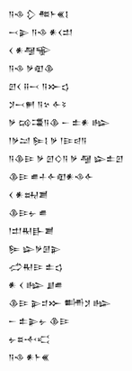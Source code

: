 <div class='block'>
<div class='line'>𒀀𒈾 𒁷 𒍣𒈨𒌍𒋙</div>
<div class='line'>𒁁𒉌 𒀀𒈾 𒀭𒌋𒄥</div>
<div class='line'>𒌋 𒀭𒆷𒊍</div>
<div class='line'>𒀀𒈾 𒃻𒊏𒆠</div>
<div class='line'>𒇻𒌋 𒍝𒁁 𒀀𒁍𒌓</div>
<div class='line'>𒋡𒁁𒂍 𒀀𒆳 𒅆𒂟</div>
<div class='line'>𒃻 𒄘𒃮𒀀𒆠 𒀸 𒉺𒀭 𒈗</div>
<div class='line'>𒁹𒃻𒁺 𒌉𒋙 𒃻 𒁹𒄿𒁀𒀀</div>
<div class='line'>𒀀𒆠𒄿 𒃻 𒇻𒄭𒀀 𒃻 𒆷 𒇽𒉺𒇻</div>
<div class='line'>𒆠𒄿 𒌑𒈦𒅆𒊏𒀭𒈾𒅆</div>
<div class='line'>𒌋 𒀭𒊻𒋢</div>
<div class='line'>𒆠𒄿𒉡 𒌑</div>
<div class='line'>𒁹𒄥𒊑𒃲𒋢</div>
<div class='line'>𒌉 𒇽𒃻𒌆𒉌</div>
<div class='line'>𒈤𒊑𒄿 𒉺𒌓</div>
<div class='line'>𒀭 𒌋 𒈗 𒋗𒌑</div>
<div class='line'>𒆠𒄿 𒉌𒄑𒁍 𒌦𒋡 𒈗</div>
<div class='line'>𒀸 𒉺𒉌𒉡 𒆠𒄿</div>
<div class='line'>𒉡𒊺𒋾𒄣</div>
<div class='line'>𒀀𒈾 𒀭𒈨𒌍</div>
</div>